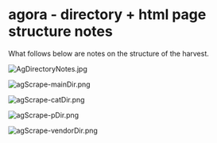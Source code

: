 # agora - directory + html page structure notes

What follows below are notes on the structure of the harvest.


![AgDirectoryNotes.jpg]()

![agScrape-mainDir.png]()

![agScrape-catDir.png]()

![agScrape-pDir.png]()

![agScrape-vendorDir.png]()







